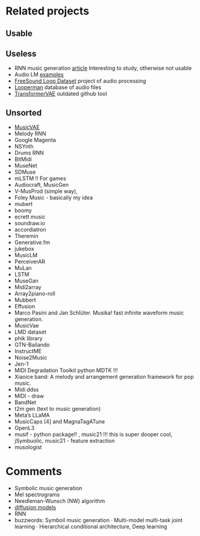 # Related projects

## Usable

## Useless

- RNN music generation [article](https://danshiebler.com/2016-08-17-musical-tensorflow-part-two-the-rnn-rbm/)  Interesting to study, otherwise not usable
- Audio LM [examples](https://google-research.github.io/seanet/audiolm/examples/)  
- [FreeSound Loop Dataset](https://zenodo.org/record/3967852)  project of audio processing
- [Looperman](looperman.com) database of audio files
- [TransformerVAE](https://github.com/Fraser-Greenlee/transformer-vae) outdated github tool
## Unsorted



- [MusicVAE](https://magenta.tensorflow.org/music-vae)
- Melody RNN
- Google Magenta
- NSYnth
- Drums RNN
- BitMidi
- MuseNet
- SDMuse
- mLSTM !! For games
- Audiocraft, MusicGen
- V-MusProd (simple way), 
- Foley Music - basically my idea
- mubert
- boomy
- ecrett music
- soundraw.io
- accordiatron
- Theremin
- Generative.fm
- jukebox
- MusicLM
- PerceiverAR
- MuLan
- LSTM
- MuseGan
- Midi2array
- Array2piano-roll
- Mubbert
- Effusion
- Marco Pasini and Jan Schlüter. Musika! fast infinite waveform music generation.
- MusicVae
- LMD dataset	
- phik library
- GTN-Bailando
- InstructME
- Noise2Music
- Jen-1
- MIDI Degradation Toolkit python MDTK !!!
- Xiaoice band: A melody and arrangement generation framework for pop music. 
- Midi ddss
- MIDI - draw
- BandNet
- t2m gen (text to music generation)
- Meta’s LLaMA
- MusicCaps [4] and MagnaTagATune
- OpenL3
- musif - python package!! , music21  !!! this is super dooper cool, jSymbuolic, music21 - feature extraction
- musologist

# Comments
- Symbolic music generation
- Mel spectrograms
- Needleman-Wunsch (NW) algorithm 
- [diffusion models](https://encord.com/blog/diffusion-models/#:~:text=Diffusion%20models%20are%20a%20class%20of%20generative%20models%20that%20simulate,a%20sequence%20of%20invertible%20operations)
- RNN
- buzzwords: Symboil music generation · Multi-model multi-task joint learning · Hierarchical conditional architecture, Deep learning



